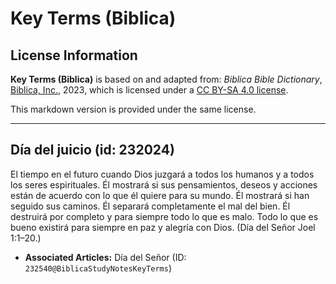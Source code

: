# Key Terms (Biblica)

## License Information

**Key Terms (Biblica)** is based on and adapted from: _Biblica Bible Dictionary_, [Biblica, Inc.](https://www.biblica.com/), 2023, which is licensed under a [CC BY-SA 4.0 license](https://creativecommons.org/licenses/by-sa/4.0/legalcode.en).

This markdown version is provided under the same license.



--------------------------------

## Día del juicio (id: 232024)

El tiempo en el futuro cuando Dios juzgará a todos los humanos y a todos los seres espirituales. Él mostrará si sus pensamientos, deseos y acciones están de acuerdo con lo que él quiere para su mundo. Él mostrará si han seguido sus caminos. Él separará completamente el mal del bien. Él destruirá por completo y para siempre todo lo que es malo. Todo lo que es bueno existirá para siempre en paz y alegría con Dios. (Día del Señor Joel 1:1–20\.)

* **Associated Articles:** Día del Señor (ID: `232540@BiblicaStudyNotesKeyTerms`)

